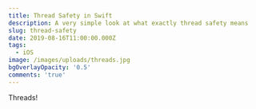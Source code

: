 ```yaml
---
title: Thread Safety in Swift
description: A very simple look at what exactly thread safety means
slug: thread-safety
date: 2019-08-16T11:00:00.000Z
tags:
  - iOS
image: /images/uploads/threads.jpg
bgOverlayOpacity: '0.5'
comments: 'true'
---
```

Threads!

